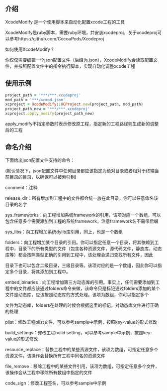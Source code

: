 ## 介绍

XcodeModify 是一个使用脚本来自动化配置xcode工程的工具

XcodeModify是ruby脚本，需要ruby环境，并安装xcodeproj，关于xcodeproj可以参考https://github.com/CocoaPods/Xcodeproj

如何使用XcodeModify？

你仅仅需要编辑一个json配置文件（后缀为.json），XcodeModify会读取配置文件，并按照配置文件中的指令执行脚本，实现自动化调整xcode工程

## 使用示例
```ruby
project_path = '***/***.xcodeproj'
mod_path = '***/xcmod.json'
xcproject = XcodeModify::XCProject.new(project_path, mod_path)
project_path_new = '***/***.xcodeproj'
xcproject.apply_modify(project_path_new)
```
apply_modify不指定参数时表示修改原工程，指定新的工程路径则生成新的调整后的工程

## 命名介绍
下面给出json配置文件支持的命令：

(默认情况下，json配置文件中任何目录都应该指定为绝对目录或者相对于终端当前目录的目录，以确保可以被索引到)

comment：注释

release_dir：所有增加到工程中的文件都会统一放在此目录，你可以任意命名该目录的名字

sys_frameworks：向工程增加系统framework的引用，该项对应一个数组，可以包含任意多个需要添加到工程的系统framework，注意framework名不需带后缀

sys_libs：向工程增加系统dylib库引用，同上，也是一个数组

folders：向工程增加某个目录的引用。你可以指定任意一个目录，将其依赖到工程中，目录下的所有类型的文件（包含各种资源文件，源代码文件，静态库，动态库等）都会按照类型正确的引用到工程中，该处理会递归查找所有文件，因此

目录下也可以包含二级目录，三级目录等。该项对应的是一个数组，因此你可以指定多个目录，将其添加到工程中。

embed_binaries：向工程增加第三方动态库的引用。事实上，任何需要添加到工程中的文件都应该通过folders命令来做，该命令只是标记通过folders添加的某个文件是动态库，应该按照动态库的方式处理。该项为数组，你可以指定多个

文件为动态库，folders在处理的时候会根据这里的标记，对动态库文件进行正确的处理

plist：修改工程plist文件，可以参考sample中示例，按照key-value的形式修改

build_settings：修改工程build setting，可以参考sample中示例，按照key-value的形式修改

resource_replace：替换工程中的某些资源文件，该项为数组，可指定任意多个资源文件，该操作会替换所有工程中同名的资源文件

file_remove：移除工程中的某些文件引用，该项为数组，可指定任意多个文件，该操作会从工程中移除所有数组中指定的文件

code_sign：修改工程签名，可以参考sample中示例



